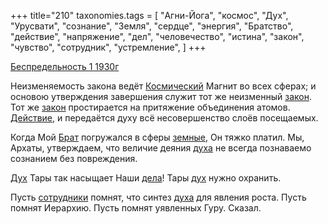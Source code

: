 +++
title="210"
taxonomies.tags = [
 "Агни-Йога",
 "космос",
 "Дух",
 "Урусвати",
 "сознание",
 "Земля",
 "сердце",
 "энергия",
 "Братство",
 "действие",
 "напряжение",
 "дел",
 "человечество",
 "истина",
 "закон",
 "чувство",
 "сотрудник",
 "устремление",
]
+++

[Беспредельность 1 1930г](/agni/1930)

Неизменяемость закона ведёт [Космический](/tags/космос) Магнит во всех сферах; и основою утверждения завершения служит тот же неизменный [закон](/tags/закон). Тот же [закон](/tags/закон) простирается на притяжение объединения атомов. [Действие](/tags/энергия), и передаётся духу всё несовершенство слоёв посещаемых.   

Когда Мой [Брат](/tags/Братство) погружался в сферы [земные](/tags/Земля), Он тяжко платил. Мы, Архаты, утверждаем, что величие деяния [духа](/tags/Дух) не всегда познаваемо сознанием без повреждения.   

[Дух](/tags/Дух) Тары так насыщает Наши [дела](/tags/дел)! Тары [дух](/tags/сердце) нужно охранить.   

Пусть [сотрудники](/tags/сотрудник) помнят, что синтез [духа](/tags/Земля) для явления роста. Пусть помнят Иерархию. Пусть помнят уявленных Гуру. Сказал.